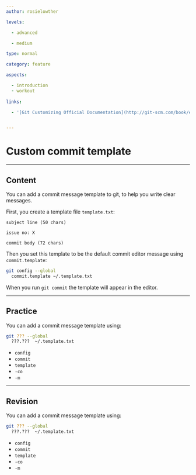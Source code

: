 ```yaml
---
author: rosielowther

levels:

  - advanced

  - medium

type: normal

category: feature

aspects:

  - introduction
  - workout
  
links:

  - '[Git Customizing Official Documentation](http://git-scm.com/book/en/v2/Customizing-Git-Git-Configuration){website}'


---
```


# Custom commit template

---
## Content

You can add a commit message template to git, to help you write clear messages.

First, you create a template file `template.txt`:
```
subject line (50 chars)

issue no: X

commit body (72 chars)
```
Then you set this template to be the default commit editor message using `commit.template`:
```bash
git config --global 
  commit.template ~/.template.txt
```
When you run `git commit` the template will appear in the editor.

---
## Practice

You can add a commit message template using:
```bash
git ??? --global
  ???.???  ~/.template.txt
```

* `config`
* `commit`
* `template`
* `-co`
* `-m`

---
## Revision

You can add a commit message template using:
```bash
git ??? --global
  ???.???  ~/.template.txt
```

* `config`
* `commit`
* `template`
* `-co`
* `-m`

 
 
